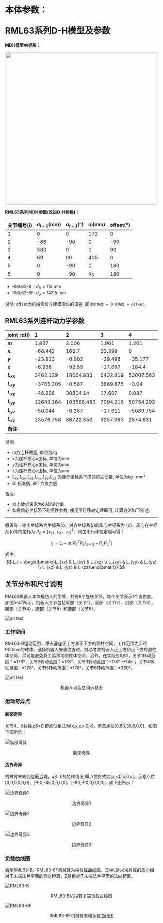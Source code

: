 # <p class="hidden">本体参数：</p>RML63系列D-H模型及参数

**MDH模型坐标系：**

<div align="center"> <img src="../robotParameter/doc/RML63.png" width = 500 /> </div>

**RML63系列MDH参数(改进D-H参数)：**

|关节编号(i)|$a_{i-1}$(mm)|$\alpha_{i -1}$(°)|$d_i$(mm)|offset(°)|
|:--|:--|:--|:--|:--|
|   1   |   0     |   0    |  172  |  0   |
|   2   |   -86   |   -90  |   0   |  -90 |
|   3   |   380   |   0    |   0   |  90  |
|   4   |   69    |   90   |   405 |  0   |
|   5   |   0     |   -90  |   0   |  180 |
|   6   |   0     |   -90  | $d_6$ |  180 |

- RML63-B &nbsp;: $d_6=115$ mm
- RML63-6F: $d_6=143.5$ mm

说明: offset为机械零位与建模零位的偏差, 即`模型角度 = 关节角度 + offset`.

## RML63系列连杆动力学参数

|   joint_id(i)     |  1      |  2      |  3      |  4       |  5      |  6      |  -      |
|:--        |:--      |:--      |:--      |:--       |:--      |:--      |:--      |
| **$m$**       | 1.837   | 2.006   | 1.961   | 1.201    | 1.026   | 0.107   | 0.248   |
| **$x$**       | -68.442 | 166.7   | 33.399  | 0        | -0.031  | -0.506  | -0.426  |
| **$y$**       | -23.913 | -0.002  | -29.498 | -35.177  | 30.146  | 0.255   | 0.237   |
| **$z$**       | -6.938  | -92.59  | -17.697 | -184.4   | -12.341 | -10.801 | -27.223 |
| **$L_{xx}$**  | 3462.129 | 18664.833 | 6432.819 | 53007.563 | 2732.466 | 50.918 | 308.844 |
| **$L_{xy}$**  | -3765.305 | -0.587  | 3869.875 | -0.04    | -2.123  | -3.136  | -3.781  |
| **$L_{xz}$**  | -46.206  | 30804.14 | 17.607  | 0.087    | 0.374   | -0.699  | -1.468  |
| **$L_{yy}$**  | 12643.164 | 103568.483 | 7094.216 | 50754.293 | 829.793 | 47.42 | 304.616 |
| **$L_{yz}$**  | -50.044  | -0.287  | -17.611 | -5089.754 | -2.288  | 0.388   | 0.888   |
| **$L_{zz}$**  | 13576.758 | 86722.559 | 9257.063 | 2874.631 | 2384.323 | 60.35  | 122.62  |
| **备注**       |         |         |         |         |         | B       | 6F      |

说明:

- $m$为连杆质量, 单位为$kg$
- $x$为连杆质心x坐标, 单位为$mm$
- $y$为连杆质心y坐标, 单位为$mm$
- $z$为连杆质心z坐标, 单位为$mm$
- $L_{xx}$,$L_{xy}$,$L_{xz}$,$L_{yy}$,$L_{yz}$,$L_{zz}$ 为连杆坐标系下描述的主惯量, 单位为$kg·mm²$
- B: 标准版, 6F: 六维力版

备注:

- 以上数据来源为CAD设计值
- 如需质心坐标系下的惯性参数, 使用平行移轴定理即可, 计算方法如下所述.

---

假设有一输出坐标系为坐标系$\{i\}$，对齐坐标系$\{i\}$的质心坐标系为 $\{c\}$，质心在坐标系$\{i\}$中的坐标为 $P_c = [x_c  ，y_c， z_c]^T$，则由平行移轴定理可得：

$$I_c = L_i - m (P_{c}^{T}P_cI_{3×3} - P_cP_{c}^{T})$$

式中:
$$
L_i = \begin{bmatrix}L_{xx} & L_{xy} & L_{xz} \\ L_{xy} & L_{yy} & L_{yz} \\ L_{xz} & L_{yz} & L_{zz}\end{bmatrix}
$$

## 关节分布和尺寸说明

RML63机器人本体模仿人的手臂，共有6个旋转关节，每个关节表示1个自由度。如图5-47所示，机器人关节包括肩部（关节1），肩部（关节2），肘部（关节3），腕部（关节4），腕部（关节5）和腕部（关节6）。

![alt text](<../robotParameter/doc/RML_63_image1.png>)

### 工作空间

RML63-B运动范围，除去基座正上方和正下方的圆柱空间，工作范围为半径900mm的球体。选择机器人安装位置时，务必考虑机器人正上方和正下方的圆柱体空间，尽可能避免将工具移向圆柱体空间。另外，在实际应用中，关节1转动范围：±178°，关节2转动范围：±178°，关节3转动范围：-178°~+145°，关节4转动范围：±178°，关节5转动范围：±178°，关节6转动范围：±360°。

![alt text](<../robotParameter/doc/RML_63_image2.png>)

<center>机器人可达空间示意图</center>

### 运动奇异点

#### 腕部奇异

关节4、6共轴,q5=0,即点位格式为[x,x,x,x,0,x]，示意点位[0,60,30,0,0,0]，如图下图所示：

![腕部奇异](../robotParameter/doc/RML_63_image3.png)

<center>腕部奇异</center>

#### 边界奇异

机械臂末端到达最远端，q3=0的特殊情况,即点位格式为[x,x,0,x,0,x]。示意点位[0,0,0,0,0,0]、[-90,-45,0,0,0,0]、[-90,-90,0,0,0,0]，如下图所示：

![边界奇异1](../robotParameter/doc/RML_63_image4.png)

<center>边界奇异1</center>

![边界奇异2](../robotParameter/doc/RML_63_image5.png)

<center>边界奇异2</center>

![边界奇异3](../robotParameter/doc/RML_63_image6.png)

<center>边界奇异3</center>

### 负载曲线图

表示RML63-B、RML63-6F机械臂末端负载曲线图。其中L是末端负载的质心相对于末端法兰平面的径向距离，Z是相对于末端法兰平面的法向距离。

![RML63-B](../robotParameter/doc/RML_63_image7.png)

<center>RML63-B机械臂末端负载曲线图</center>

![RML63-6F](../robotParameter/doc/RML_63_image8.png)

<center>RML63-6F机械臂末端负载曲线图</center>
